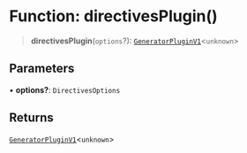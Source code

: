 # Function: directivesPlugin()

> **directivesPlugin**(`options`?): [`GeneratorPluginV1`](../../generator/interfaces/GeneratorPluginV1.md)\<`unknown`\>

## Parameters

• **options?**: `DirectivesOptions`

## Returns

[`GeneratorPluginV1`](../../generator/interfaces/GeneratorPluginV1.md)\<`unknown`\>
